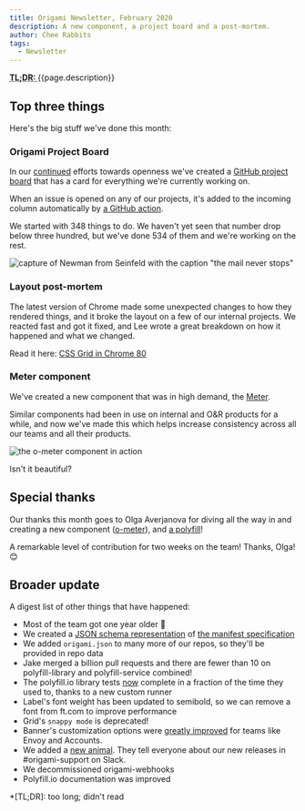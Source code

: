 ```yaml
---
title: Origami Newsletter, February 2020
description: A new component, a project board and a post-mortem.
author: Chee Rabbits
tags:
  - Newsletter
---
```


<abbr title="Too long; didn't read">
	<strong>
	TL;DR:
	</strong>
</abbr> {{page.description}}

## Top three things

Here's the big stuff we've done this month:

### Origami Project Board

In our [continued](/blog/2020/01/31/newsletter/) efforts
towards openness we've created a [GitHub project
board](https://github.com/orgs/Financial-Times/projects/83?fullscreen=true) that
has a card for everything we're currently working on.

When an issue is opened on any of our projects, it's added to the incoming
column automatically by [a GitHub
action](https://github.com/Financial-Times/origami-project-board-action/).

We started with 348 things to do. We haven't yet seen that number drop below
three hundred, but we've done 534 of them and we're working on the rest.

![capture of Newman from Seinfeld with the caption "the mail never stops" ](https://www.ft.com/__origami/service/image/v2/images/raw/https://origami.ft.com/assets/images/2020-02-28-newsletter/the-mail-never-stops.png?source=origami)

### Layout post-mortem

The latest version of Chrome made some unexpected changes to how they rendered
things, and it broke the layout on a few of our internal projects. We reacted
fast and got it fixed, and Lee wrote a great breakdown on how it happened and
what we changed.

Read it here: [CSS Grid in Chrome
80](/blog/2020/02/17/o-layout-chrome-80/)

### Meter component

We've created a new component that was in high demand, the
[Meter](https://registry.origami.ft.com/components/o-meter?brand=internal).

Similar components had been in use on internal and O&R products for a while, and
now we've made this which helps increase consistency across all our teams and
all their products.

![the o-meter component in action](https://www.ft.com/__origami/service/image/v2/images/raw/https://origami.ft.com/assets/images/2020-02-28-newsletter/o-meter.png?width=1200&quality=highest&source=origami)

Isn't it beautiful?

## Special thanks

Our thanks this month goes to Olga Averjanova for diving all the way in and
creating a new component
([o-meter](https://registry.origami.ft.com/components/o-meter?brand=internal)), and [a
polyfill](https://github.com/Financial-Times/polyfill-library/pull/461)!

A remarkable level of contribution for two weeks on the team! Thanks, Olga! 😊

## Broader update

A digest list of other things that have happened:

- Most of the team got one year older 🎂
- We created a [JSON schema representation](https://github.com/Financial-Times/origami-manifest-specification-schema) of [the manifest specification](/specification/v1/manifest/)
- We added `origami.json` to many more of our repos, so they'll be provided in repo data
- Jake merged a billion pull requests and there are fewer than 10 on polyfill-library and polyfill-service combined!
- The polyfill.io library tests [now](https://github.com/Financial-Times/polyfill-library/pull/455) complete in a fraction of the time they used to, thanks to a new custom runner
- Label's font weight has been updated to semibold, so we can remove a font from ft.com to improve performance
- Grid's `snappy mode` is deprecated!
- Banner's customization options were [greatly improved](https://github.com/Financial-Times/o-banner/pull/95) for teams like Envoy and Accounts.
- We added a [new animal](https://www.ft.com/__origami/service/image/v2/images/raw/https://origami.ft.com/assets/images/2020-02-28-newsletter/honker.png?source=origami). They tell everyone about our new releases in #origami-support on Slack.
- We decommissioned origami-webhooks
- Polyfill.io documentation was improved

\*[TL;DR]: too long; didn't read
